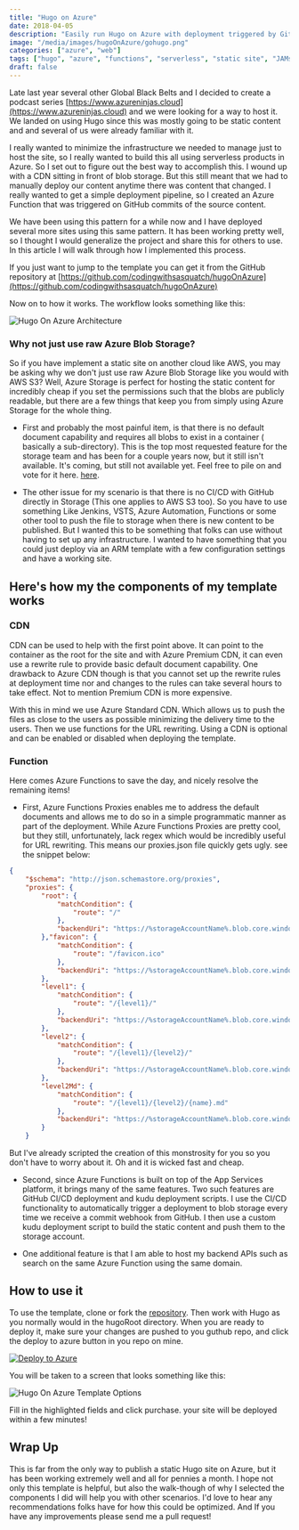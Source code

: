 ```yaml
---
title: "Hugo on Azure"
date: 2018-04-05
description: "Easily run Hugo on Azure with deployment triggered by GitHub commits"
image: "/media/images/hugoOnAzure/gohugo.png"
categories: ["azure", "web"]
tags: ["hugo", "azure", "functions", "serverless", "static site", "JAMstack"]
draft: false
---
```


Late last year several other Global Black Belts and I decided to create a podcast series [https://www.azureninjas.cloud](https://www.azureninjas.cloud) and we were looking for a way to host it. We landed on using Hugo since this was mostly going to be static content and and several of us were already familiar with it.

I really wanted to minimize the infrastructure we needed to manage just to host the site, so I really wanted to build this all using serverless products in Azure. So I set out to figure out the best way to accomplish this. I wound up with a CDN sitting in front of blob storage. But this still meant that we had to manually deploy our content anytime there was content that changed. I really wanted to get a simple deployment pipeline, so I created an Azure Function that was triggered on GitHub commits of the source content.

We have been using this pattern for a while now and I have deployed several more sites using this same pattern. It has been working pretty well, so I thought I would generalize the project and share this for others to use. In this article I will walk through how I implemented this process.

If you just want to jump to the template you can get it from the GitHub repository at [https://github.com/codingwithsasquatch/hugoOnAzure](https://github.com/codingwithsasquatch/hugoOnAzure)

Now on to how it works. The workflow looks something like this:

![Hugo On Azure Architecture](/media/images/hugoOnAzure/hugoOnAzureArch.png "Hugo On Azure Architecture")

### Why not just use raw Azure Blob Storage?

So if you have implement a static site on another cloud like AWS, you may be asking why we don't just use raw Azure Blob Storage like you would with AWS S3? Well, Azure Storage is perfect for hosting the static content for incredibly cheap if you set the permissions such that the blobs are publicly readable, but there are a few things that keep you from simply using Azure Storage for the whole thing.

* First and probably the most painful item, is that there is no default document capability and requires all blobs to exist in a container ( basically a sub-directory). This is the top most requested feature for the storage team and has been for a couple years now, but it still isn't available. It's coming, but still not available yet. Feel free to pile on and vote for it here. [here](https://feedback.azure.com/forums/217298-storage/suggestions/6417741-static-website-hosting-in-azure-blob-storage).

* The other issue for my scenario is that there is no CI/CD with GitHub directly in Storage (This one applies to AWS S3 too). So you have to use something Like Jenkins, VSTS, Azure Automation, Functions or some other tool to push the file to storage when there is new content to be published. But I wanted this to be something that folks can use without having to set up any infrastructure. I wanted to have something that you could just deploy via an ARM template with a few configuration settings and have a working site.

## Here's how my the components of my template works

### CDN

CDN can be used to help with the first point above. It can point to the container as the root for the site and with Azure Premium CDN, it can even use a rewrite rule to provide basic default document capability. One drawback to Azure CDN though is that you cannot set up the rewrite rules at deployment time nor and changes to the rules can take several hours to take effect. Not to mention Premium CDN is more expensive.

With this in mind we use Azure Standard CDN. Which allows us to push the files as close to the users as possible minimizing the delivery time to the users. Then we use functions for the URL rewriting. Using a CDN is optional and can be enabled or disabled when deploying the template.

### Function

Here comes Azure Functions to save the day, and nicely resolve the remaining items!

* First, Azure Functions Proxies enables me to address the default documents and allows me to do so in a simple programmatic manner as part of the deployment. While Azure Functions Proxies are pretty cool, but they still, unfortunately, lack regex which would be incredibly useful for URL rewriting. This means our proxies.json file quickly gets ugly. see the snippet below:

```json
{
    "$schema": "http://json.schemastore.org/proxies",
    "proxies": {
        "root": {
            "matchCondition": {
                "route": "/"
            },
            "backendUri": "https://%storageAccountName%.blob.core.windows.net/public/index.html"
        },"favicon": {
            "matchCondition": {
                "route": "/favicon.ico"
            },
            "backendUri": "https://%storageAccountName%.blob.core.windows.net/public/favicon.ico"
        },
        "level1": {
            "matchCondition": {
                "route": "/{level1}/"
            },
            "backendUri": "https://%storageAccountName%.blob.core.windows.net/public/{level1}/index.html"
        },
        "level2": {
            "matchCondition": {
                "route": "/{level1}/{level2}/"
            },
            "backendUri": "https://%storageAccountName%.blob.core.windows.net/public/{level1}/{level2}/index.html"
        },
        "level2Md": {
            "matchCondition": {
                "route": "/{level1}/{level2}/{name}.md"
            },
            "backendUri": "https://%storageAccountName%.blob.core.windows.net/public/{level1}/{level2}/{name}.md"
        }
    }
```

But I've already scripted the creation of this monstrosity for you so you don't have to worry about it. Oh and it is wicked fast and cheap.

* Second, since Azure Functions is built on top of the App Services platform, it brings many of the same features. Two such features are GitHub CI/CD deployment and kudu deployment scripts. I use the CI/CD functionality to automatically trigger a deployment to blob storage every time we receive a commit webhook from GitHub. I then use a custom kudu deployment script to build the static content and push them to the storage account.

* One additional feature is that I am able to host my backend APIs such as search on the same Azure Function using the same domain.

## How to use it

To use the template, clone or fork the [repository](https://github.com/codingwithsasquatch/hugoOnAzure). Then work with Hugo as you normally would in the hugoRoot directory. When you are ready to deploy it, make sure your changes are pushed to you guthub repo, and click the deploy to azure button in you repo on mine.

[![Deploy to Azure](http://azuredeploy.net/deploybutton.svg)](https://portal.azure.com/#create/Microsoft.Template/uri/https%3A%2F%2Fraw.githubusercontent.com%2Fcodingwithsasquatch%2FhugoOnAzure%2Fmaster%2Fazuredeploy.json)

You will be taken to a screen that looks something like this:

![Hugo On Azure Template Options](/media/images/hugoOnAzure/template.png "Hugo On Azure Template Options")

Fill in the highlighted fields and click purchase. your site will be deployed within a few minutes!



## Wrap Up

This is far from the only way to publish a static Hugo site on Azure, but it has been working extremely well and all for pennies a month. I hope not only this template is helpful, but also the walk-though of why I selected the components I did will help you with other scenarios. I'd love to hear any recommendations folks have for how this could be optimized. And If you have any improvements please send me a pull request!

